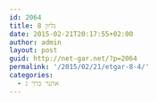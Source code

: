```yaml
---
id: 2064
title: גליון 8
date: 2015-02-21T20:17:55+02:00
author: admin
layout: post
guid: http://net-gar.net/?p=2064
permalink: '/2015/02/21/etgar-8-4/'
categories:
  - אתגר כרך ג
---
```

